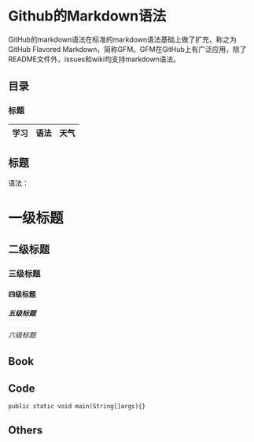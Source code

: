 
# Github的Markdown语法

GitHub的markdown语法在标准的markdown语法基础上做了扩充，称之为GitHub Flavored Markdown，简称GFM。GFM在GitHub上有广泛应用，除了README文件外，issues和wiki均支持markdown语法。

## 目录
### 标题

| 学习 | 语法 | 天气 |
|-----|-----|-----|



## 标题
语法：
# 一级标题
## 二级标题
### 三级标题
#### 四级标题
##### 五级标题
###### 六级标题

## Book

## Code

```
public static void main(String[]args){} 
```

## Others
